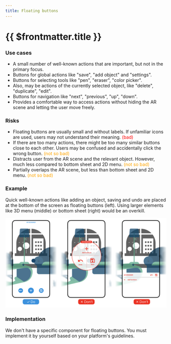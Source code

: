```yaml
---
title: Floating buttons
---
```


# {{ $frontmatter.title }}

### Use cases

- A small number of well-known actions that are important, but not in the primary focus.
- Buttons for global actions like "save", "add object" and "settings".
- Buttons for selecting tools like "pen", "eraser", "color picker".
- Also, may be actions of the currently selected object, like "delete", "duplicate", "edit".
- Buttons for navigation like "next", "previous", "up", "down".
- Provides a comfortable way to access actions without hiding the AR scene and letting the user move freely.

### Risks

- Floating buttons are usually small and without labels. If unfamiliar icons are used,
  users may not understand their meaning. <span style="color: red">(bad)</span>
- If there are too many actions, there might be too many similar buttons close to each other.
  Users may be confused and accidentally click the wrong button. <span style="color: orange">(not so bad)</span>
- Distracts user from the AR scene and the relevant object. However, much less compared to bottom sheet and 2D menu. <span style="color: orange">(not so bad)</span>
- Partially overlaps the AR scene, but less than bottom sheet and 2D menu. <span style="color: orange">(not so bad)</span>

### Example

Quick well-known actions like adding an object, saving and undo are placed at the bottom of the screen
as floating buttons (left). Using larger elements like 3D menu (middle) or bottom sheet (right) would be an overkill.

<picture>
    <source srcset="../assets/guidelines/Floating-Buttons/Mobile.svg" media="(max-width: 576px)">
    <img src="../assets/guidelines/Floating-Buttons/Desktop.svg" alt="" class="do-dont-picture">
</picture>

### Implementation

We don't have a specific component for floating buttons. You must implement it by yourself based on
your platform's guidelines.
